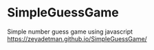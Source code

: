 # SimpleGuessGame
Simple number guess game using javascript
https://zeyadetman.github.io/SimpleGuessGame/
